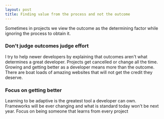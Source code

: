 ```yaml
---
layout: post
title: Finding value from the process and not the outcome
---
```


Sometimes in projects we view the outcome as the determining factor while ignoring
the process to obtain it.

### Don't judge outcomes judge effort 

I try to help newer developers by explaining that outcomes aren't what determines
a great developer. Projects get cancelled or change all the time. Growing and
getting better as a developer means more than the outcome. There are boat loads of amazing
websites that will not get the credit they deserve.

### Focus on getting better

Learning to be adaptive is the greatest tool a developer can own. Frameworks will
be ever changing and what is standard today won't be next year. Focus on being someone
that learns from every project


